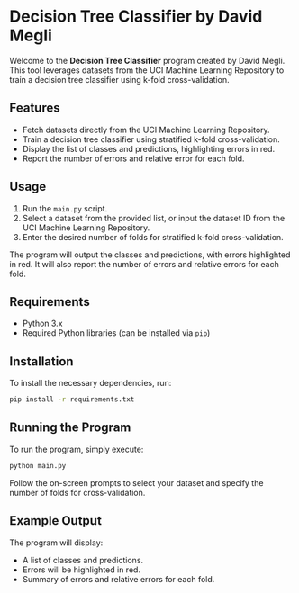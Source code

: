 # Decision Tree Classifier by David Megli

Welcome to the **Decision Tree Classifier** program created by David Megli. This tool leverages datasets from the UCI Machine Learning Repository to train a decision tree classifier using k-fold cross-validation.

## Features

- Fetch datasets directly from the UCI Machine Learning Repository.
- Train a decision tree classifier using stratified k-fold cross-validation.
- Display the list of classes and predictions, highlighting errors in red.
- Report the number of errors and relative error for each fold.

## Usage

1. Run the `main.py` script.
2. Select a dataset from the provided list, or input the dataset ID from the UCI Machine Learning Repository.
3. Enter the desired number of folds for stratified k-fold cross-validation.

The program will output the classes and predictions, with errors highlighted in red. It will also report the number of errors and relative errors for each fold.

## Requirements

- Python 3.x
- Required Python libraries (can be installed via `pip`)

## Installation

To install the necessary dependencies, run:

```bash
pip install -r requirements.txt
```
## Running the Program
To run the program, simply execute:
```bash
python main.py
```
Follow the on-screen prompts to select your dataset and specify the number of folds for cross-validation.

## Example Output
The program will display:

- A list of classes and predictions.
- Errors will be highlighted in red.
- Summary of errors and relative errors for each fold.
